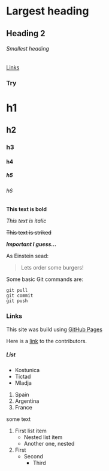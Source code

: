 # Largest heading
## Heading 2
###### Smallest heading

[Links](#links)

### Try

# h1
## h2
### h3
#### h4
##### h5
###### h6

**This text is bold**

*This text is italic*

~~This text is striked~~

***Important I guess...***

As Einstein sead:
> Lets order some burgers!

Some basic Git commands are:
```
git pull
git commit
git push
```

### Links
This site was build using [GitHub Pages](https://pages.github.com)

Here is a [link](/others/contributors.html) to the contributors.

##### List
- Kostunica
- Tictad
- Mladja

1. Spain
2. Argentina
3. France

some text

1. First list item
    - Nested list item
    - Another one, nested
1. First
    - Second
        - Third
